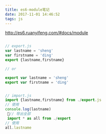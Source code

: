 ```yaml
---
title: es6-module笔记
date: 2017-11-01 14:46:52
tags: js
---
```


http://es6.ruanyifeng.com/#docs/module 


```js

// export.js
var lastname = 'sheng'
var firstname = 'ding'
export {lastname,firstname}

// or

export var lastname = 'sheng'
export var firstname = 'ding'

```

```js

// import.js
import {lastname,firstname} from ./export.js
// 使用
console.log(lastname)
 // 导出全部
 import * as all from ./export 
// 使用
all.lastname

```

